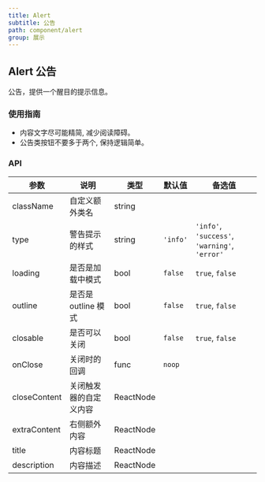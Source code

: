 ```yaml
---
title: Alert
subtitle: 公告
path: component/alert
group: 展示
---
```


## Alert 公告

公告，提供一个醒目的提示信息。

### 使用指南

- 内容文字尽可能精简, 减少阅读障碍。
- 公告类按钮不要多于两个, 保持逻辑简单。

### API

| 参数         | 说明                   | 类型      | 默认值   | 备选值                                        |
| ------------ | ---------------------- | --------- | -------- | --------------------------------------------- |
| className    | 自定义额外类名         | string    |          |                                               |
| type         | 警告提示的样式         | string    | `'info'` | `'info'`, `'success'`, `'warning'`, `'error'` |
| loading      | 是否是加载中模式       | bool      | `false`  | `true`, `false`                               |
| outline      | 是否是 outline 模式    | bool      | `false`  | `true`, `false`                               |
| closable     | 是否可以关闭           | bool      | `false`  | `true`, `false`                               |
| onClose      | 关闭时的回调           | func      | `noop`   |                                               |
| closeContent | 关闭触发器的自定义内容 | ReactNode |          |                                               |
| extraContent | 右侧额外内容           | ReactNode |          |                                               |
| title        | 内容标题               | ReactNode |          |                                               |
| description  | 内容描述               | ReactNode |          |                                               |

